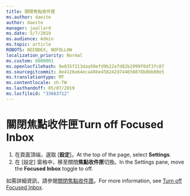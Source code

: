 ```yaml
---
title: 關閉焦點收件匣
ms.author: daeite
author: daeite
manager: joallard
ms.date: 5/7/2019
ms.audience: Admin
ms.topic: article
ROBOTS: NOINDEX, NOFOLLOW
localization_priority: Normal
ms.custom: 8000001
ms.openlocfilehash: 9e035f213daa50efd9b22afd82b2999f0df3fc87
ms.sourcegitcommit: 8e4126e64eca48be458242d744650878b8bb89e5
ms.translationtype: MT
ms.contentlocale: zh-TW
ms.lasthandoff: 05/07/2019
ms.locfileid: "33663712"
---
```

# <a name="turn-off-focused-inbox"></a><span data-ttu-id="990ad-102">關閉焦點收件匣</span><span class="sxs-lookup"><span data-stu-id="990ad-102">Turn off Focused Inbox</span></span>

1. <span data-ttu-id="990ad-103">在頁面頂端，選取 [**設定**]。</span><span class="sxs-lookup"><span data-stu-id="990ad-103">At the top of the page, select **Settings**.</span></span>
2. <span data-ttu-id="990ad-104">在 [設定] 窗格中，移至關閉**焦點收件匣**切換。</span><span class="sxs-lookup"><span data-stu-id="990ad-104">In the Settings pane, move the **Focused Inbox** toggle to off.</span></span>

<span data-ttu-id="990ad-105">如需詳細資訊，請參閱[關閉焦點收件匣](https://support.office.com/article/f714d94d-9e63-4217-9ccb-6cb2986aa1b2)。</span><span class="sxs-lookup"><span data-stu-id="990ad-105">For more information, see [Turn off Focused Inbox](https://support.office.com/article/f714d94d-9e63-4217-9ccb-6cb2986aa1b2).</span></span>